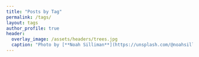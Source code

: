 ```yaml
---
title: "Posts by Tag"
permalink: /tags/
layout: tags
author_profile: true
header:
  overlay_image: /assets/headers/trees.jpg
  caption: "Photo by [**Noah Silliman**](https://unsplash.com/@noahsilliman) on [**Unsplash**](https://unsplash.com/photos/01Qqkfz-ck8)"
---
```

